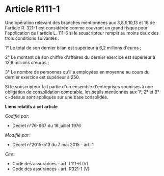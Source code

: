 # Article R111-1

Une opération relevant des branches mentionnées aux 3,8,9,10,13 et 16 de l'article R. 321-1 est considérée comme couvrant un
grand risque pour l'application de l'article L. 111-6 si le souscripteur remplit au moins deux des trois conditions
suivantes : 

1° Le total de son dernier bilan est supérieur à 6,2 millions d'euros ; 

2° Le montant de son chiffre d'affaires du dernier exercice est supérieur à 12,8 millions d'euros ; 

3° Le nombre de personnes qu'il a employées en moyenne au cours du dernier exercice est supérieur à 250. 

Si le souscripteur fait partie d'un ensemble d'entreprises soumises à une obligation de consolidation comptable, les seuils
mentionnés aux 1°, 2° et 3° ci-dessus sont appliqués sur une base consolidée.

**Liens relatifs à cet article**

_Codifié par_:

  - Décret n°76-667 du 16 juillet 1976

_Modifié par_:

  - Décret n°2015-513 du 7 mai 2015 - art. 1

_Cite_:

  - Code des assurances - art. L111-6 (V)
  - Code des assurances - art. R321-1 (V)
